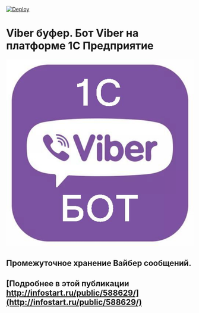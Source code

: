 [![Deploy](https://www.herokucdn.com/deploy/button.svg)](https://heroku.com/deploy?template=https://github.com/1Cmobile/viber-1c/tree/master)

# Viber буфер. Бот Viber на платформе 1С Предприятие

![logo](web/images/logo.jpg)

## Промежуточное хранение Вайбер сообщений. 

## [Подробнее в этой публикации http://infostart.ru/public/588629/](http://infostart.ru/public/588629/)